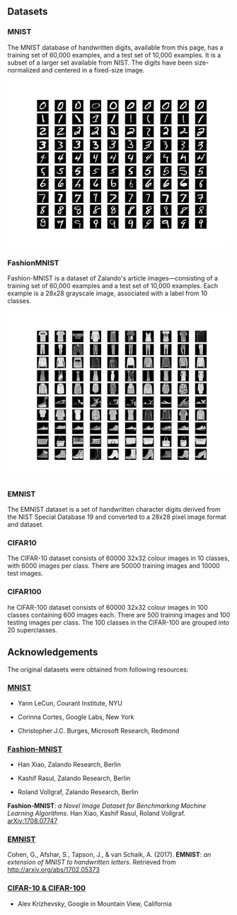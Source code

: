 ## Datasets
### MNIST
The MNIST database of handwritten digits, available from this page, has a training set of 60,000 examples, and a test set of 10,000 examples. It is a subset of a larger set available from NIST. The digits have been size-normalized and centered in a fixed-size image. 
<p align="center">
  <img src="/assets/mnist_data.png">
</p>

### FashionMNIST
Fashion-MNIST is a dataset of Zalando's article images—consisting of a training set of 60,000 examples and a test set of 10,000 examples. Each example is a 28x28 grayscale image, associated with a label from 10 classes. 
<p align="center">
  <img src="/assets/fashion_mnist_data.png">
</p>

### EMNIST
The EMNIST dataset is a set of handwritten character digits derived from the NIST Special Database 19  and converted to a 28x28 pixel image format and dataset.

### CIFAR10
The CIFAR-10 dataset consists of 60000 32x32 colour images in 10 classes, with 6000 images per class. There are 50000 training images and 10000 test images. 

### CIFAR100
he CIFAR-100 dataset consists of 60000 32x32 colour images in 100 classes containing 600 images each. There are 500 training images and 100 testing images per class. The 100 classes in the CIFAR-100 are grouped into 20 superclasses. 

## Acknowledgements
The original datasets were obtained from following resources:

### [MNIST](http://yann.lecun.com/exdb/mnist/)
* Yann LeCun, Courant Institute, NYU

* Corinna Cortes, Google Labs, New York

* Christopher J.C. Burges, Microsoft Research, Redmond

### [Fashion-MNIST](https://github.com/zalandoresearch/fashion-mnist)
* Han Xiao, Zalando Research, Berlin

* Kashif Rasul, Zalando Research, Berlin 

* Roland Vollgraf, Zalando Research, Berlin

**Fashion-MNIST**: *a Novel Image Dataset for Benchmarking Machine Learning Algorithms*. Han Xiao, Kashif Rasul, Roland Vollgraf. [arXiv:1708.07747](http://arxiv.org/abs/1708.07747)

### [EMNIST](https://www.nist.gov/itl/iad/image-group/emnist-dataset)
Cohen, G., Afshar, S., Tapson, J., & van Schaik, A. (2017). **EMNIST**: *an extension of MNIST to handwritten letters*. Retrieved from http://arxiv.org/abs/1702.05373

### [CIFAR-10 & CIFAR-100](https://www.cs.toronto.edu/~kriz/cifar.html)
* Alex Krizhevsky, Google in Mountain View, California
